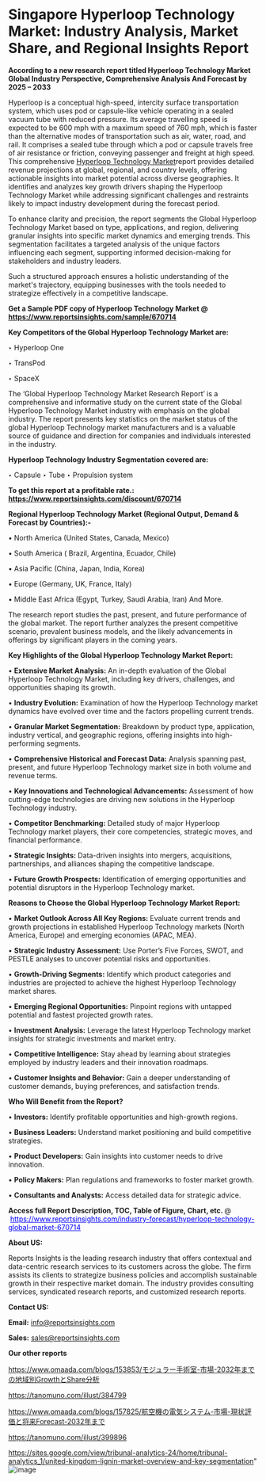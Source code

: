 # Singapore Hyperloop Technology Market: Industry Analysis, Market Share, and Regional Insights Report

<strong>According to a new research report titled Hyperloop Technology Market Global Industry Perspective, Comprehensive Analysis And Forecast by 2025 – 2033</strong>

Hyperloop is a conceptual high-speed, intercity surface transportation system, which uses pod or capsule-like vehicle operating in a sealed vacuum tube with reduced pressure. Its average travelling speed is expected to be 600 mph with a maximum speed of 760 mph, which is faster than the alternative modes of transportation such as air, water, road, and rail. It comprises a sealed tube through which a pod or capsule travels free of air resistance or friction, conveying passenger and freight at high speed. This comprehensive <a href=https://www.reportsinsights.com/sample/670714>Hyperloop Technology Market</a>report provides detailed revenue projections at global, regional, and country levels, offering actionable insights into market potential across diverse geographies. It identifies and analyzes key growth drivers shaping the Hyperloop Technology Market while addressing significant challenges and restraints likely to impact industry development during the forecast period.

To enhance clarity and precision, the report segments the Global Hyperloop Technology Market based on type, applications, and region, delivering granular insights into specific market dynamics and emerging trends. This segmentation facilitates a targeted analysis of the unique factors influencing each segment, supporting informed decision-making for stakeholders and industry leaders.

Such a structured approach ensures a holistic understanding of the market's trajectory, equipping businesses with the tools needed to strategize effectively in a competitive landscape.

<strong>Get a Sample PDF copy of Hyperloop Technology Market </strong><strong>@<a href=https://www.reportsinsights.com/sample/670714 style=color:#0000ff;> https://www.reportsinsights.com/sample/670714</a></strong></font>

<strong>Key Competitors of the Global Hyperloop Technology Market are:</strong>

‣ Hyperloop One

‣ TransPod

‣ SpaceX

The ‘Global Hyperloop Technology Market Research Report’ is a comprehensive and informative study on the current state of the Global Hyperloop Technology Market industry with emphasis on the global industry. The report presents key statistics on the market status of the global Hyperloop Technology market manufacturers and is a valuable source of guidance and direction for companies and individuals interested in the industry.

<strong>Hyperloop Technology Industry Segmentation covered are:</strong>

‣ Capsule
‣ Tube
‣ Propulsion system

<strong>To get this report at a profitable rate.: <a href=https://www.reportsinsights.com/discount/670714 style=color:#0000ff;>https://www.reportsinsights.com/discount/670714</a></strong></font>

<strong>Regional Hyperloop Technology Market (Regional Output, Demand &amp; Forecast by Countries):-</strong>

• North America (United States, Canada, Mexico)

• South America ( Brazil, Argentina, Ecuador, Chile)

• Asia Pacific (China, Japan, India, Korea)

• Europe (Germany, UK, France, Italy)

• Middle East Africa (Egypt, Turkey, Saudi Arabia, Iran) And More.

The research report studies the past, present, and future performance of the global market. The report further analyzes the present competitive scenario, prevalent business models, and the likely advancements in offerings by significant players in the coming years.

<strong>Key Highlights of the Global Hyperloop Technology Market Report:</strong>

• <strong>Extensive Market Analysis:</strong> An in-depth evaluation of the Global Hyperloop Technology Market, including key drivers, challenges, and opportunities shaping its growth.

• <strong>Industry Evolution:</strong> Examination of how the Hyperloop Technology market dynamics have evolved over time and the factors propelling current trends.

• <strong>Granular Market Segmentation:</strong> Breakdown by product type, application, industry vertical, and geographic regions, offering insights into high-performing segments.

• <strong>Comprehensive Historical and Forecast Data:</strong> Analysis spanning past, present, and future Hyperloop Technology market size in both volume and revenue terms.

• <strong>Key Innovations and Technological Advancements:</strong> Assessment of how cutting-edge technologies are driving new solutions in the Hyperloop Technology industry.

• <strong>Competitor Benchmarking:</strong> Detailed study of major Hyperloop Technology market players, their core competencies, strategic moves, and financial performance.

• <strong>Strategic Insights:</strong> Data-driven insights into mergers, acquisitions, partnerships, and alliances shaping the competitive landscape.

• <strong>Future Growth Prospects:</strong> Identification of emerging opportunities and potential disruptors in the Hyperloop Technology market.

<strong>Reasons to Choose the Global Hyperloop Technology Market Report:</strong>

• <strong>Market Outlook Across All Key Regions:</strong> Evaluate current trends and growth projections in established Hyperloop Technology markets (North America, Europe) and emerging economies (APAC, MEA).

• <strong>Strategic Industry Assessment:</strong> Use Porter’s Five Forces, SWOT, and PESTLE analyses to uncover potential risks and opportunities.

• <strong>Growth-Driving Segments:</strong> Identify which product categories and industries are projected to achieve the highest Hyperloop Technology market shares.

• <strong>Emerging Regional Opportunities:</strong> Pinpoint regions with untapped potential and fastest projected growth rates.

• <strong>Investment Analysis:</strong> Leverage the latest Hyperloop Technology market insights for strategic investments and market entry.

• <strong>Competitive Intelligence:</strong> Stay ahead by learning about strategies employed by industry leaders and their innovation roadmaps.

• <strong>Customer Insights and Behavior:</strong> Gain a deeper understanding of customer demands, buying preferences, and satisfaction trends.

<strong>Who Will Benefit from the Report?</strong>

• <strong>Investors:</strong> Identify profitable opportunities and high-growth regions.

• <strong>Business Leaders:</strong> Understand market positioning and build competitive strategies.

• <strong>Product Developers:</strong> Gain insights into customer needs to drive innovation.

• <strong>Policy Makers:</strong> Plan regulations and frameworks to foster market growth.

• <strong>Consultants and Analysts:</strong> Access detailed data for strategic advice.
</ul>
<strong>Access full Report Description, TOC, Table of Figure, Chart, etc. </strong>@  <a href=https://www.reportsinsights.com/industry-forecast/hyperloop-technology-global-market-670714 style=color:#0000ff;>https://www.reportsinsights.com/industry-forecast/hyperloop-technology-global-market-670714</a></font>

<strong><strong>About US</strong>:</strong>

Reports Insights is the leading research industry that offers contextual and data-centric research services to its customers across the globe. The firm assists its clients to strategize business policies and accomplish sustainable growth in their respective market domain. The industry provides consulting services, syndicated research reports, and customized research reports.

<strong>Contact US:</strong>

<p class=""""><b>Email:</b> <a href=mailto:info@reportsinsights.com>info@reportsinsights.com</a></p>
<p class=""""><b>Sales:</b> <a href=mailto:sales@reportsinsights.com>sales@reportsinsights.com</a></p>

<strong>Our other reports</strong>

<a href=https://www.omaada.com/blogs/153853/モジュラー手術室-市場-2032年までの地域別GrowthとShare分析>https://www.omaada.com/blogs/153853/モジュラー手術室-市場-2032年までの地域別GrowthとShare分析</a>

<a href=https://tanomuno.com/illust/384799>https://tanomuno.com/illust/384799</a>

<a href=https://www.omaada.com/blogs/157825/航空機の電気システム-市場-現状評価と将来Forecast-2032年まで>https://www.omaada.com/blogs/157825/航空機の電気システム-市場-現状評価と将来Forecast-2032年まで</a>

<a href=https://tanomuno.com/illust/399896>https://tanomuno.com/illust/399896</a>

<a href=https://sites.google.com/view/tribunal-analytics-24/home/tribunal-analytics_1/united-kingdom-lignin-market-overview-and-key-segmentation>https://sites.google.com/view/tribunal-analytics-24/home/tribunal-analytics_1/united-kingdom-lignin-market-overview-and-key-segmentation</a>"
![image](https://github.com/user-attachments/assets/82251d2e-8058-46d4-a4fe-edcd99d2b354)
